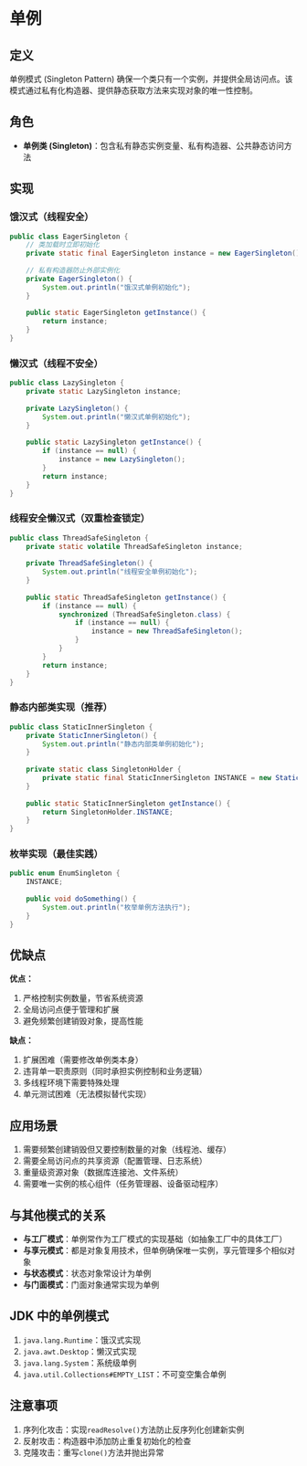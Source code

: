 # 单例

## 定义

单例模式 (Singleton Pattern) 确保一个类只有一个实例，并提供全局访问点。该模式通过私有化构造器、提供静态获取方法来实现对象的唯一性控制。

## 角色

- **单例类 (Singleton)**：包含私有静态实例变量、私有构造器、公共静态访问方法

## 实现

### 饿汉式（线程安全）

```java
public class EagerSingleton {
    // 类加载时立即初始化
    private static final EagerSingleton instance = new EagerSingleton();
    
    // 私有构造器防止外部实例化
    private EagerSingleton() {
        System.out.println("饿汉式单例初始化");
    }
    
    public static EagerSingleton getInstance() {
        return instance;
    }
}
```

### 懒汉式（线程不安全）

```java
public class LazySingleton {
    private static LazySingleton instance;
    
    private LazySingleton() {
        System.out.println("懒汉式单例初始化");
    }
    
    public static LazySingleton getInstance() {
        if (instance == null) {
            instance = new LazySingleton();
        }
        return instance;
    }
}
```

### 线程安全懒汉式（双重检查锁定）

```java
public class ThreadSafeSingleton {
    private static volatile ThreadSafeSingleton instance;
    
    private ThreadSafeSingleton() {
        System.out.println("线程安全单例初始化");
    }
    
    public static ThreadSafeSingleton getInstance() {
        if (instance == null) {
            synchronized (ThreadSafeSingleton.class) {
                if (instance == null) {
                    instance = new ThreadSafeSingleton();
                }
            }
        }
        return instance;
    }
}
```

### 静态内部类实现（推荐）

```java
public class StaticInnerSingleton {
    private StaticInnerSingleton() {
        System.out.println("静态内部类单例初始化");
    }
    
    private static class SingletonHolder {
        private static final StaticInnerSingleton INSTANCE = new StaticInnerSingleton();
    }
    
    public static StaticInnerSingleton getInstance() {
        return SingletonHolder.INSTANCE;
    }
}
```

### 枚举实现（最佳实践）

```java
public enum EnumSingleton {
    INSTANCE;
    
    public void doSomething() {
        System.out.println("枚举单例方法执行");
    }
}
```

## 优缺点

**优点：**

1. 严格控制实例数量，节省系统资源
2. 全局访问点便于管理和扩展
3. 避免频繁创建销毁对象，提高性能

**缺点：**

1. 扩展困难（需要修改单例类本身）
2. 违背单一职责原则（同时承担实例控制和业务逻辑）
3. 多线程环境下需要特殊处理
4. 单元测试困难（无法模拟替代实现）

## 应用场景

1. 需要频繁创建销毁但又要控制数量的对象（线程池、缓存）
2. 需要全局访问点的共享资源（配置管理、日志系统）
3. 重量级资源对象（数据库连接池、文件系统）
4. 需要唯一实例的核心组件（任务管理器、设备驱动程序）

## 与其他模式的关系

- **与工厂模式**：单例常作为工厂模式的实现基础（如抽象工厂中的具体工厂）
- **与享元模式**：都是对象复用技术，但单例确保唯一实例，享元管理多个相似对象
- **与状态模式**：状态对象常设计为单例
- **与门面模式**：门面对象通常实现为单例

## JDK 中的单例模式

1. `java.lang.Runtime`：饿汉式实现
2. `java.awt.Desktop`：懒汉式实现
3. `java.lang.System`：系统级单例
4. `java.util.Collections#EMPTY_LIST`：不可变空集合单例

## 注意事项

1. 序列化攻击：实现`readResolve()`方法防止反序列化创建新实例
2. 反射攻击：构造器中添加防止重复初始化的检查
3. 克隆攻击：重写`clone()`方法并抛出异常
